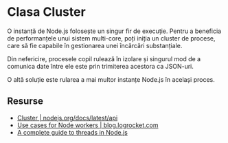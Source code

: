 # Clasa Cluster

O instanță de Node.js folosește un singur fir de execuție. Pentru a beneficia de performanțele unui sistem multi-core, poți iniția un cluster de procese, care să fie capabile în gestionarea unei încărcări substanțiale.

Din nefericire, procesele copil rulează în izolare și singurul mod de a comunica date între ele este prin trimiterea acestora ca JSON-uri.

O altă soluție este rularea a mai multor instanțe Node.js în același proces.

## Resurse

- [Cluster | nodejs.org/docs/latest/api](https://nodejs.org/docs/latest/api/cluster.html)
- [Use cases for Node workers | blog.logrocket.com](https://blog.logrocket.com/use-cases-for-node-workers/)
- [A complete guide to threads in Node.js](https://blog.logrocket.com/a-complete-guide-to-threads-in-node-js-4fa3898fe74f/)
